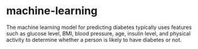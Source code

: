 # machine-learning
 The machine learning model for predicting diabetes typically uses features such as glucose level, BMI, blood pressure, age, insulin level, and physical activity to determine whether a person is likely to have diabetes or not.
